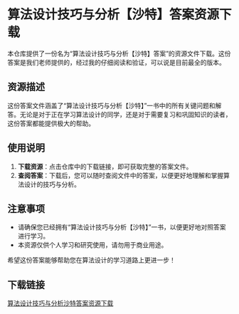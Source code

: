 # 算法设计技巧与分析【沙特】答案资源下载

本仓库提供了一份名为“算法设计技巧与分析【沙特】答案”的资源文件下载。这份答案是我们老师提供的，经过我的仔细阅读和验证，可以说是目前最全的版本。

## 资源描述

这份答案文件涵盖了“算法设计技巧与分析【沙特】”一书中的所有关键问题和解答。无论是对于正在学习算法设计的同学，还是对于需要复习和巩固知识的读者，这份答案都能提供极大的帮助。

## 使用说明

1. **下载资源**：点击仓库中的下载链接，即可获取完整的答案文件。
2. **查阅答案**：下载后，您可以随时查阅文件中的答案，以便更好地理解和掌握算法设计的技巧与分析。

## 注意事项

- 请确保您已经拥有“算法设计技巧与分析【沙特】”一书，以便更好地对照答案进行学习。
- 本资源仅供个人学习和研究使用，请勿用于商业用途。

希望这份答案能够帮助您在算法设计的学习道路上更进一步！

## 下载链接

[算法设计技巧与分析沙特答案资源下载](https://pan.quark.cn/s/81a2947e92b7)
